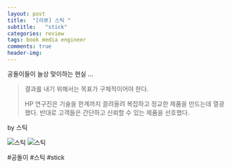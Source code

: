 ```yaml
---
layout: post
title:  "[리뷰] 스틱 "
subtitle:   "stick"
categories: review
tags: book media engineer
comments: true
header-img: 
---
```


공돌이들이 늘상 맞이하는 현실 ... 

> 결과를 내기 위해서는 목표가 구체적이어야 한다.
>
> HP 연구진은 기술을 한계까지 끌려올려 복잡하고 정교한 제품을 만드는데 열광했다. 
> 반대로 고객들은 간단하고 신뢰할 수 있는 제품을 선호했다.

by 스틱

![스틱](https://youngsungson.github.io/assets/img/review/20150425-review-book1.jpg)
![스틱](https://youngsungson.github.io/assets/img/review/20150425-review-book2.jpg)

#공돌이 #스틱 #stick
